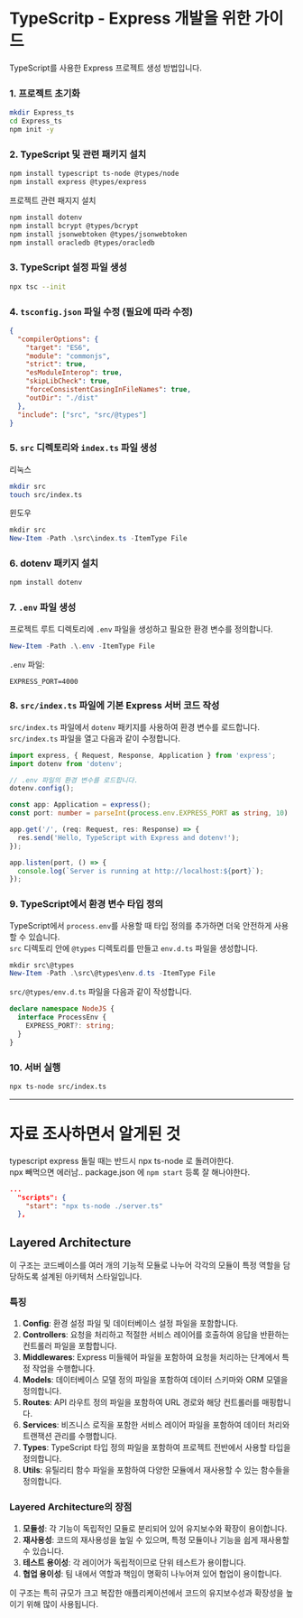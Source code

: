 
# TypeScritp - Express 개발을 위한 가이드
TypeScript를 사용한 Express 프로젝트 생성 방법입니다.

### 1. 프로젝트 초기화

```bash
mkdir Express_ts
cd Express_ts
npm init -y
```

### 2. TypeScript 및 관련 패키지 설치

```bash
npm install typescript ts-node @types/node 
npm install express @types/express 
```

프로젝트 관련 패지지 설치
```bash
npm install dotenv
npm install bcrypt @types/bcrypt
npm install jsonwebtoken @types/jsonwebtoken
npm install oracledb @types/oracledb

```

### 3. TypeScript 설정 파일 생성

```bash
npx tsc --init
```

### 4. `tsconfig.json` 파일 수정 (필요에 따라 수정)

```json
{
  "compilerOptions": {
    "target": "ES6",
    "module": "commonjs",
    "strict": true,
    "esModuleInterop": true,
    "skipLibCheck": true,
    "forceConsistentCasingInFileNames": true,
    "outDir": "./dist"
  },
  "include": ["src", "src/@types"]
}
```

### 5. `src` 디렉토리와 `index.ts` 파일 생성

리눅스
```bash
mkdir src
touch src/index.ts
```

윈도우
```powershell
mkdir src
New-Item -Path .\src\index.ts -ItemType File
```


### 6. dotenv 패키지 설치
```bash
npm install dotenv
```

### 7. `.env` 파일 생성

프로젝트 루트 디렉토리에 `.env` 파일을 생성하고 필요한 환경 변수를 정의합니다.

```powershell
New-Item -Path .\.env -ItemType File
```

`.env` 파일:

```plaintext
EXPRESS_PORT=4000
```

### 8. `src/index.ts` 파일에 기본 Express 서버 코드 작성
`src/index.ts` 파일에서 `dotenv` 패키지를 사용하여 환경 변수를 로드합니다.
`src/index.ts` 파일을 열고 다음과 같이 수정합니다.

```typescript
import express, { Request, Response, Application } from 'express';
import dotenv from 'dotenv';

// .env 파일의 환경 변수를 로드합니다.
dotenv.config();

const app: Application = express();
const port: number = parseInt(process.env.EXPRESS_PORT as string, 10) || 3000;

app.get('/', (req: Request, res: Response) => {
  res.send('Hello, TypeScript with Express and dotenv!');
});

app.listen(port, () => {
  console.log(`Server is running at http://localhost:${port}`);
});
```

### 9. TypeScript에서 환경 변수 타입 정의

TypeScript에서 `process.env`를 사용할 때 타입 정의를 추가하면 더욱 안전하게 사용할 수 있습니다.  
`src` 디렉토리 안에 `@types` 디렉토리를 만들고 `env.d.ts` 파일을 생성합니다.

```powershell
mkdir src\@types
New-Item -Path .\src\@types\env.d.ts -ItemType File
```

`src/@types/env.d.ts` 파일을 다음과 같이 작성합니다.

```typescript
declare namespace NodeJS {
  interface ProcessEnv {
    EXPRESS_PORT?: string;
  }
}
```

### 10. 서버 실행

```bash
npx ts-node src/index.ts
```


---
# 자료 조사하면서 알게된 것
typescript express 돌릴 때는 반드시 npx ts-node 로 돌려야한다.  
npx 빼먹으면 에러남..
package.json 에 ```npm start``` 등록 잘 해나야한다.
```json
...
  "scripts": {
    "start": "npx ts-node ./server.ts"
  },
```


## Layered Architecture
이 구조는 코드베이스를 여러 개의 기능적 모듈로 나누어 각각의 모듈이 특정 역할을 담당하도록 설계된 아키텍처 스타일입니다.  

### 특징
1. **Config**: 환경 설정 파일 및 데이터베이스 설정 파일을 포함합니다.
2. **Controllers**: 요청을 처리하고 적절한 서비스 레이어를 호출하여 응답을 반환하는 컨트롤러 파일을 포함합니다.
3. **Middlewares**: Express 미들웨어 파일을 포함하여 요청을 처리하는 단계에서 특정 작업을 수행합니다.
4. **Models**: 데이터베이스 모델 정의 파일을 포함하여 데이터 스키마와 ORM 모델을 정의합니다.
5. **Routes**: API 라우트 정의 파일을 포함하여 URL 경로와 해당 컨트롤러를 매핑합니다.
6. **Services**: 비즈니스 로직을 포함한 서비스 레이어 파일을 포함하여 데이터 처리와 트랜잭션 관리를 수행합니다.
7. **Types**: TypeScript 타입 정의 파일을 포함하여 프로젝트 전반에서 사용할 타입을 정의합니다.
8. **Utils**: 유틸리티 함수 파일을 포함하여 다양한 모듈에서 재사용할 수 있는 함수들을 정의합니다.

### Layered Architecture의 장점
1. **모듈성**: 각 기능이 독립적인 모듈로 분리되어 있어 유지보수와 확장이 용이합니다.
2. **재사용성**: 코드의 재사용성을 높일 수 있으며, 특정 모듈이나 기능을 쉽게 재사용할 수 있습니다.
3. **테스트 용이성**: 각 레이어가 독립적이므로 단위 테스트가 용이합니다.
4. **협업 용이성**: 팀 내에서 역할과 책임이 명확히 나누어져 있어 협업이 용이합니다.

이 구조는 특히 규모가 크고 복잡한 애플리케이션에서 코드의 유지보수성과 확장성을 높이기 위해 많이 사용됩니다.